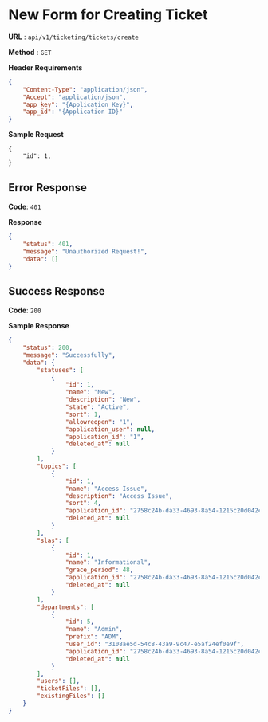 # New Form for Creating Ticket

**URL** : `api/v1/ticketing/tickets/create`

**Method** : `GET`

**Header Requirements**
```json
{
    "Content-Type": "application/json",
    "Accept": "application/json",
    "app_key": "{Application Key}",
    "app_ïd": "{Application ID}"
}
```

**Sample Request**
```array
{
	"id": 1,
}
```

## Error Response


**Code**: `401`

**Response**
```json
{
    "status": 401,
    "message": "Unauthorized Request!",
    "data": []
}
```


## Success Response
**Code**: `200`

**Sample Response**
```json
{
    "status": 200,
    "message": "Successfully",
    "data": {
        "statuses": [
            {
                "id": 1,
                "name": "New",
                "description": "New",
                "state": "Active",
                "sort": 1,
                "allowreopen": "1",
                "application_user": null,
                "application_id": "1",
                "deleted_at": null
            }
        ],
        "topics": [
            {
                "id": 1,
                "name": "Access Issue",
                "description": "Access Issue",
                "sort": 4,
                "application_id": "2758c24b-da33-4693-8a54-1215c20d042c",
                "deleted_at": null
            }
        ],
        "slas": [
            {
                "id": 1,
                "name": "Informational",
                "grace_period": 48,
                "application_id": "2758c24b-da33-4693-8a54-1215c20d042c",
                "deleted_at": null
            }
        ],
        "departments": [
            {
                "id": 5,
                "name": "Admin",
                "prefix": "ADM",
                "user_id": "3108ae5d-54c8-43a9-9c47-e5af24ef0e9f",
                "application_id": "2758c24b-da33-4693-8a54-1215c20d042c",
                "deleted_at": null
            }
        ],
        "users": [],
        "ticketFiles": [],
        "existingFiles": []
    }
}
```
